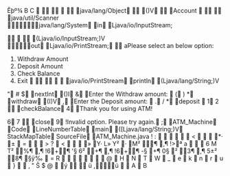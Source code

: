 Êþº¾   B C
      java/lang/Object <init> ()V  Account
    java/util/Scanner	 
     java/lang/System in Ljava/io/InputStream;
 
    (Ljava/io/InputStream;)V	 
    out Ljava/io/PrintStream;  aPlease select an below option: 
 1. Withdraw Amount
 2. Deposit Amount
 3. Check Balance
 4. Exit
       java/io/PrintStream println (Ljava/lang/String;)V
 
 " # $ nextInt ()I & Enter the Withdraw amount: 
  ( ) * withdraw (I)V , Enter the Deposit amount: 
  . / * deposit
  1 2  checkBalance 4 Thank you for using ATM!
 
 6 7  close 9 !Invalid option. Please try again. ; ATM_Machine Code LineNumberTable main ([Ljava/lang/String;)V 
StackMapTable 
SourceFile ATM_Machine.java ! :           <        *· ±    =        	 > ?  <  
     » Y· 	L» 
Y² · M² ¶ ,¶ !>ª     a            6   M   T² %¶ ,¶ !6+¶ '§ 6² +¶ ,¶ !6+¶ -§ +¶ 0§ ² 3¶ ,¶ 5±² 8¶ §ÿ‰    =   R        	      @  H  N  T  W  _  e  k  n  r  u  }     ‚ " Š $ @    ý   
ü ,ú   A    B
